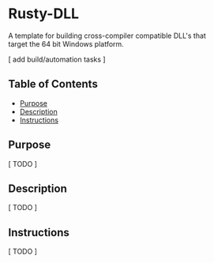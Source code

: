# Rusty-DLL
A template for building cross-compiler compatible DLL's that  
target the 64 bit Windows platform.  
  
[ add build/automation tasks ]

## Table of Contents
- [Purpose](#purpose)
- [Description](#description)
- [Instructions](#instructions)

## Purpose
[ TODO ]

## Description
[ TODO ]

## Instructions
[ TODO ]
